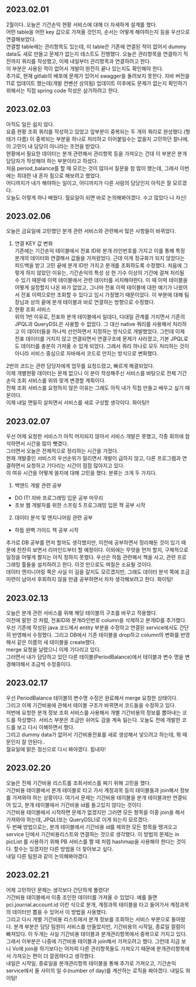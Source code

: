 ## 2023.02.01
2월이다. 오늘은 기간손익 현황 서비스에 대해 더 자세하게 설계를 했다.  
어떤 table을 어떤 key 값으로 가져올 것인지, 순서는 어떻게 해야하는지 등을 우선으로 연결해보았다.  
연결할 table에는 관리항목도 있는데, 이 table은 기존에 연결된 적이 없어서 dummy data도 새로 만들고 문제가 없는지 테스트도 진행했다.
오늘은 관리항목을 연결하기 직전까지 쿼리를 작성했고, 이제 내일부터 관리항목과 연결하려고 한다.  
이 부분은 사용된 적이 없어서 개발이 완전히 끝나 있는지도 확인해야 한다.  
추가로, 현재 gitlab의 배포에 문제가 있어서 swagger을 돌려보지 못한다. 자바 버전을 11로 업데이트 했는데(개발 컨벤션 상의됨) 업데이트 이후에도 문제가 없는지 확인하기 위해서는 직접 spring code 작성은 삼가하려고 한다.  

## 2023.02.03
아직도 일은 쉽지 않다.  
요즘 현황 조회 쿼리를 작성하고 있었고 앞부분이 중복되는 두 개의 쿼리로 완성했다.(형태가 다름) 이 중복되는 부분을 하나로 처리하고 이어붙일수는 없을지 고민하던 찰나에, 이 고민이 내 담당이 아니라는 조언을 받았다.  
현황에서 필요한 데이터는 분개 관련해서 관리항목 등을 가져오는 건데 이 부분은 분개 담당자가 작성해야 하는 부분이라고 하셨다.  
처음 period_balance를 할 때 모르는 것이 많아서 질문을 참 많이 했는데, 그래서 이번에는 최대한 내 혼자 힘으로 해보려고 했었다.  
어디까지가 내가 해야하는 일이고, 어디까지가 다른 사람의 담당인지 아직은 잘 모르겠다.  
오늘도 이렇게 하나 배웠다. 월요일이 되면 바로 논의해봐야겠다. 수고 많았다 나 자신!

## 2023.02.06
오늘은 금요일에 고민했던 분개 관련 서비스와 관련해서 많은 사항들이 바뀌었다.
1. 연결 KEY 값 변화  
기존에는 기간손익 테이블에서 전표 ID와 분개 라인번호를 가지고 이를 통해 특정 분개의 데이터와 연결해서 값들을 가져왔었다. 근데 이게 정규화가 되지 않았다는 피드백을 받고 고민 끝에 분개 ID만 가지고 분개를 조회하도록 수정했다. 처음에 그렇게 하지 않았던 이유는, 기간손익의 특성 상 한 기수 이상의 기간에 걸쳐 처리될 수 있기 때문에 이력 테이블에서 관련 데이터를 서치해야한다. 이 때 이력 테이블을 어떻게 설정할지 나온 바가 없었고, 그나마 전표 이력 테이블에 대한 얘기가 나왔어서 전표 이력으로만 조회할 수 있다고 임시 가정했기 때문이었다. 이 부분에 대해 팀장님과 상의 끝에 분개 테이블과 바로 연결하는 방향으로 수정했다.  
2. 현황 조회 서비스  
위의 1번 이유로, 전표와 분개 테이블에서 일대다, 다대일 관계를 가지면서 기존의 JPQL과 QueryDSL은 사용할 수 없었다. 그 대신 native 쿼리를 사용해서 처리하고 이 데이터들을 하나씩 선언하면서 지정하는 방식으로 개발했었다. 그런데 이제 전표 데이터를 거치지 않고 연결되면서 연결구조에 문제가 사라졌고, 기본 JPQL로도 데이터를 충분히 가져올 수 있게 되었다. 그래서 쿼리 하나로 모두 처리하는 것이 아니라 서비스 중심으로 자바에서 코드로 만지는 방식으로 변화했다.  

2번의 코드는 관련 담당자에게 업무를 요청드렸고, 빠르게 해결되었다.  
이제 개별현황 데이터는 문제 없으니 이 분이 작성해주신 서비스를 바탕으로 전체 기간손익 조회 서비스를 위와 맞게 변경할 계획이다.  
전체 조회 서비스를 요청하지 않은 이유는 그래도 아직 내가 직접 만들고 배우고 싶기 때문이다.  
이제 내일 면밀히 살피면서 서비스를 새로 구성할 생각이다. 화이팅!!  

## 2023.02.07
우선 어제 요청한 서비스가 아직 머지되지 않아서 서비스 개발은 못했고, 각종 회의에 참석하면서 시간을 많이 뺏겼다.  
그러면서 오늘은 전체적으로 정리하는 시간을 가졌다.  
현재 개발중인 서비스의 우선순위가 밀리면서 개발이 급하지 않고, 다른 프로그램과 연결하면서 요청하고 기다리는 시간이 점점 많아지고 있다.  
이 여유 시간을 어떻게 쓸지에 대해 고민을 했다. 분류는 크게 두 가지다.  
  
1. 백엔드 개발 관련 공부
* DO IT! 자바 프로그래밍 입문 공부 마무리
* 초보 웹 개발자를 위한 스프링 5 프로그래밍 입문 책 공부 시작
2. 데이터 분석 및 엔지니어링 관련 공부
* 하둡 완벽 가이드 책 공부 시작

추가로 DB 공부를 먼저 할까도 생각했지만, 이전에 공부하면서 정리해둔 것이 있기 때문에 찬찬히 보면서 리마인드부터 할 예정이다.
이외에는 무엇을 먼저 할지, 구체적으로 일정을 어떻게 짤지는 아직 정하지 못했다. 우선은 하둡 관련해서 책을 사고, 관련 프로그래밍 툴들을 설치하려고 한다. 이것 만으로도 며칠은 소요될 것이다.  
데이터 엔지니어링 쪽은 사실 이 길을 갈지도 모르겠지만, 그래도 데이터 분석 쪽에 조금 미련이 남아서 후회하지 않을 만큼 공부하면서 차차 생각해보려고 한다. 화이팅!  

## 2023.02.13
오늘은 분개 관련 서비스를 위해 해당 테이블의 구조를 바꾸고 적용했다.  
이전에 말한 것 처럼, 전표ID와 분개라인번호 column을 삭제하고 분개ID를 추가했다.  
우선 기존에 작성된 java 코드에서 entity 부분을 수정하고 연결된 service에서도 간단히 반영해서 수정했다. 그리고 DB에서 기존 테이블을 drop하고 column의 변화를 반영해서 같은 이름의 새 테이블을 create했다.  
merge 요청을 날렸으니 이제 기다리고 있다.  
그러면서 내가 담당하고 있던 다른 테이블(PeriodBalance)에서 테이블과 변수 명을 변경해야해서 조금씩 수정중이다.  

## 2023.02.17
우선 PeriodBalance 테이블의 변수명 수정은 완료해서 merge 요청한 상태이다.  
그리고 이제 기간비용에 관해서 테이블 구조가 바뀌면서 코드들을 수정하고 있다.  
저번에 요청한 분개 정보 조회 서비스를 사용해서 개별 기간비용의 정보를 뽑아내는 코드를 작성했다. 서비스 부분은 조금만 쉬어도 감을 계속 잃는다. 오늘도 전에 개발한 코드를 보고 다시 이해하면서 짰다.  
그리고 dummy data가 없어서 기간비용전표를 새로 생성해서 넣으려고 하는데, 뭐 때문인지 잘 안된다..  
월요일에 맑은 정신으로 다시 봐야겠다. 힘내자!  

## 2023.02.20
오늘은 전체 기간비용 리스트를 조회서비스를 짜기 위해 고민을 했다.  
기간비용 테이블에서 분개 테이블로 타고 가서 계정과목 등의 테이블들과 join해서 정보를 가져와야 하는 상황이다. 여기서 문제는 기간비용 테이블을 분개 테이블과만 연결되어 있고, 분개 테이블에서 기간비용 id를 들고있지 않다는 것이다.  
기간비용 테이블에서 시작하면 문제가 없겠지만 그러면 모든 항목을 이중 join을 해서 가져와야 하는데, JPQL(또는 QueryDSL)로 이게 되는지 모르겠다.  
두 번째 방법으로는, 분개 테이블에서 기간비용 id를 제외한 모든 항목을 땡겨오고 service 단에서 기간비용리스트와 연결하는 것으로 생각했다. 이 방법의 문제는 in picList 를 사용하기 위해 PB 서비스를 짤 때 처럼 hashmap을 사용해야 한다는 것이다. 할수는 있겠지만 다른 방법을 더 찾아보고 싶다.  
내일 다른 팀원과 같이 논의해봐야겠다.  

## 2023.02.21
어제 고민하던 문제는 생각보다 간단하게 풀렸다!  
기간비용 테이블에서 이중 조인한 데이터를 가져올 수 있었다. 예를 들면 pci.journal.account.id 이런 식으로 분개, 계정과목 테이블을 타고 들어가서 계정과목의 데이터만 뽑을 수 있어서 이 방법을 사용했다.  
그리고 다시 개별 기간비용 리스트에서 분개 정보를 조회하는 서비스 부분으로 돌아왔다. 분개 부분은 담당 팀원이 서비스를 만들었지만, 기간비용의 시작일, 종료일 컬럼이 빠져있다. 이 두개는 사실 기간비용 테이블과 분개관리항목에서 중복으로 가지고 있다. 그래서 이부분은 나중에 기간비용 테이블과 join해서 가져오려고 했다. 그런데 지금 보니 Vo에 join을 하기보다는 어차피 다른 관리항목들도 가져오기 때문에 분개관리항목에서 가져오는 편이 더 깔끔하다고 생각했다.  
내일은 시작일, 종료일을 분개관리항목 테이블을 통해 추가로 가져오고, 기간손익 service에서 둘 사이의 일 수(number of day)를 계산하는 로직을 짜야겠다. 내일도 화이팅!  
